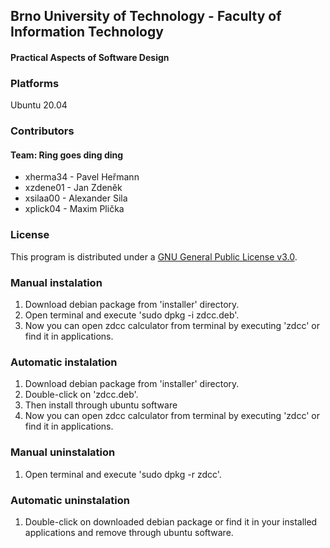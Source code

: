 ## Brno University of Technology - Faculty of Information Technology
#### Practical Aspects of Software Design

### Platforms
Ubuntu 20.04

### Contributors
#### Team: Ring goes ding ding
- xherma34 - Pavel Heřmann
- xzdene01 - Jan Zdeněk
- xsilaa00 - Alexander Sila
- xplick04 - Maxim Plička

### License
This program is distributed under a [GNU General Public License v3.0](LICENSE).

### Manual instalation
1. Download debian package from 'installer' directory.
2. Open terminal and execute 'sudo dpkg -i zdcc.deb'.
3. Now you can open zdcc calculator from terminal by executing 'zdcc' or find it in applications.
### Automatic instalation
1. Download debian package from 'installer' directory.
2. Double-click on 'zdcc.deb'.
3. Then install through ubuntu software
4. Now you can open zdcc calculator from terminal by executing 'zdcc' or find it in applications.

### Manual uninstalation
1. Open terminal and execute 'sudo dpkg -r zdcc'.
### Automatic uninstalation
1. Double-click on downloaded debian package or find it in your installed applications and remove through ubuntu software.
